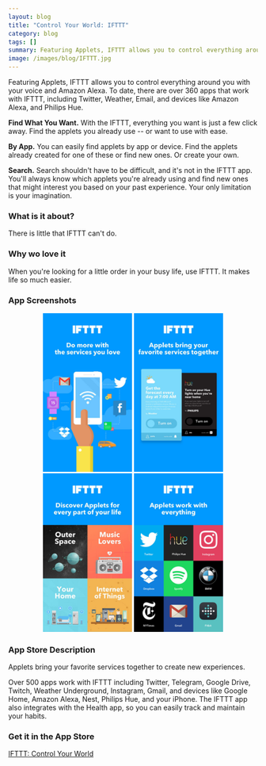 ```yaml
---
layout: blog
title: "Control Your World: IFTTT"
category: blog
tags: []
summary: Featuring Applets, IFTTT allows you to control everything around you with your voice and Amazon Alexa. To date, there are over 360 apps that work with IFTTT, including Twitter, Weather, Email, and devices like Amazon Alexa, and Philips Hue.
image: /images/blog/IFTTT.jpg
---
```


Featuring Applets, IFTTT allows you to control everything around you with your voice and Amazon Alexa. To date, there are over 360 apps that work with IFTTT, including Twitter, Weather, Email, and devices like Amazon Alexa, and Philips Hue.

**Find What You Want.** With the IFTTT, everything you want is just a few click away. Find the applets you already use -- or want to use with ease.

**By App.** You can easily find applets by app or device. Find the applets already created for one of these or find new ones. Or create your own.

**Search.** Search shouldn't have to be difficult, and it's not in the IFTTT app. You'll always know which applets you're already using and find new ones that might interest you based on your past experience. Your​ only limitation is your imagination.

### What is it about?

There is little that IFTTT can't do.

### Why wo love it

When you're looking for a little order in your busy life, use IFTTT. It makes life so much easier.

### App Screenshots

<div  align="center">    
<a><img src="/images/blog/IFTTT1.jpeg" width="180"  alt=""></a>
<img src="/images/blog/IFTTT2.jpeg" width="180"  alt="">
<img src="/images/blog/IFTTT3.jpeg" width="180"  alt="">
<img src="/images/blog/IFTTT4.jpeg" width="180"  alt="">
</div>


### App Store Description

Applets bring your favorite services together to create new experiences.

Over 500 apps work with IFTTT including Twitter, Telegram, Google Drive, Twitch, Weather Underground, Instagram, Gmail, and devices like Google Home, Amazon Alexa, Nest, Philips Hue, and your iPhone. The IFTTT app also integrates with the Health app, so you can easily track and maintain your habits.  


### Get it in the App Store 
[IFTTT: Control Your World][1]

[1]:https://itunes.apple.com/app/id660944635?mt=8&at=1010lGvV&ct=A0W